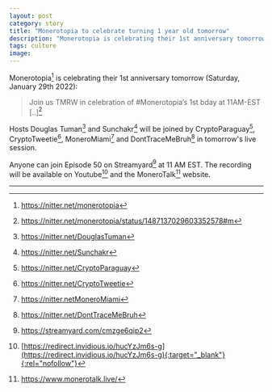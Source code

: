 ```yaml
---
layout: post
category: story
title: "Monerotopia to celebrate turning 1 year old tomorrow"
description: "Monerotopia is celebrating their 1st anniversary tomorrow."
tags: culture
image: 
---
```


Monerotopia[^1] is celebrating their 1st anniversary tomorrow (Saturday, January 29th 2022):

> Join us TMRW in celebration of #Monerotopia’s 1st bday at 11AM-EST [..][^2]

Hosts Douglas Tuman[^3] and Sunchakr[^4] will be joined by CryptoParaguay[^5], CryptoTweetie[^6], MoneroMiami[^7] and DontTraceMeBruh[^8] in tomorrow's live session.

Anyone can join Episode 50 on Streamyard[^9] at 11 AM EST. The recording will be available on Youtube[^10] and the MoneroTalk[^11] website.

---

[^1]: https://nitter.net/monerotopia
[^2]: https://nitter.net/monerotopia/status/1487137029603352578#m
[^3]: https://nitter.net/DouglasTuman
[^4]: https://nitter.net/Sunchakr
[^5]: https://nitter.net/CryptoParaguay
[^6]: https://nitter.net/CryptoTweetie
[^7]: https://nitter.netMoneroMiami
[^8]: https://nitter.net/DontTraceMeBruh
[^9]: https://streamyard.com/cmzge6qip2
[^10]: [https://redirect.invidious.io/hucYzJm6s-g](https://redirect.invidious.io/hucYzJm6s-g){:target="_blank"}{:rel="nofollow"}
[^11]: https://www.monerotalk.live/





